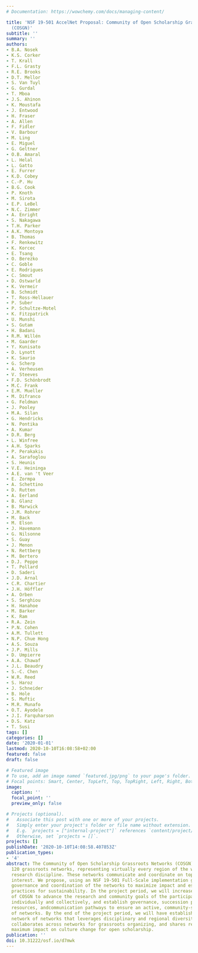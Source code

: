 ```yaml
---
# Documentation: https://wowchemy.com/docs/managing-content/

title: 'NSF 19-501 AccelNet Proposal: Community of Open Scholarship Grassroots Networks
  (COSGN)'
subtitle: ''
summary: ''
authors:
- B.A. Nosek
- K.S. Corker
- T. Krall
- F.L. Grasty
- R.E. Brooks
- D.T. Mellor
- S. Van Tuyl
- G. Gurdal
- T. Mboa
- J.S. Ahinon
- K. Moustafa
- J. Entwood
- H. Fraser
- A. Allen
- F. Fidler
- V. Barbour
- M. Ling
- E. Miguel
- G. Geltner
- O.B. Amaral
- L. Helal
- L. Gatto
- E. Furrer
- K.D. Cobey
- C.-P. Hu
- B.G. Cook
- P. Knoth
- M. Sirota
- E.P. LeBel
- N.C. Zimmer
- A. Enright
- S. Nakagawa
- T.H. Parker
- A.K. Montoya
- B. Thomas
- F. Renkewitz
- K. Korcec
- E. Tsang
- O. Berezko
- C. Goble
- E. Rodrigues
- C. Smout
- D. Ostwarld
- K. Vermeir
- B. Schmidt
- T. Ross-Hellauer
- P. Suber
- P. Schultze-Motel
- K. Fitzpatrick
- U. Munshi
- S. Gutam
- H. Badani
- R.M. Willén
- M. Gaarder
- Y. Kunisato
- D. Lynott
- K. Saurio
- G. Scherp
- A. Verheusen
- V. Steeves
- F.D. Schönbrodt
- M.C. Frank
- E.M. Mueller
- M. Difranco
- G. Feldman
- J. Pooley
- M.A. Silan
- G. Hendricks
- N. Pontika
- A. Kumar
- D.R. Berg
- L. Winfree
- A.H. Sparks
- P. Perakakis
- A. Sarafoglou
- S. Heunis
- V.E. Heininga
- A.E. van 't Veer
- E. Zormpa
- A. Schettino
- D. Rutten
- A. Eerland
- B. Glanz
- B. Marwick
- J.M. Rohrer
- M. Back
- M. Elson
- J. Havemann
- G. Nilsonne
- S. Guay
- J. Menon
- N. Rettberg
- M. Bertero
- D.J. Peppe
- T. Pollard
- D. Saderi
- J.D. Arnal
- C.R. Chartier
- J.H. Höffler
- A. Orben
- S. Serghiou
- H. Hanahoe
- M. Barker
- K. Ram
- R.A. Zein
- P.N. Cohen
- A.M. Tullett
- N.P. Chue Hong
- A.S. Souza
- J.P. Mills
- D. Umpierre
- A.A. Chawaf
- J.L. Beaudry
- S.-C. Chen
- W.R. Reed
- S. Haroz
- J. Schneider
- B. Hole
- S. Muftic
- M.R. Munafo
- O.T. Ayodele
- J.I. Farquharson
- D.S. Katz
- T. Susi
tags: []
categories: []
date: '2020-01-01'
lastmod: 2020-10-10T16:08:58+02:00
featured: false
draft: false

# Featured image
# To use, add an image named `featured.jpg/png` to your page's folder.
# Focal points: Smart, Center, TopLeft, Top, TopRight, Left, Right, BottomLeft, Bottom, BottomRight.
image:
  caption: ''
  focal_point: ''
  preview_only: false

# Projects (optional).
#   Associate this post with one or more of your projects.
#   Simply enter your project's folder or file name without extension.
#   E.g. `projects = ["internal-project"]` references `content/project/deep-learning/index.md`.
#   Otherwise, set `projects = []`.
projects: []
publishDate: '2020-10-10T14:08:58.407853Z'
publication_types:
- '4'
abstract: The Community of Open Scholarship Grassroots Networks (COSGN), includes
  120 grassroots networks, representing virtually every region of the world and every
  research discipline. These networks communicate and coordinate on topics of common
  interest. We propose, using an NSF 19-501 Full-Scale implementation grant, to formalize
  governance and coordination of the networks to maximize impact and establish standard
  practices for sustainability. In the project period, we will increase the capacity
  of COSGN to advance the research and community goals of the participating networks
  individually and collectively, and establish governance, succession planning, shared
  resources, andcommunication pathways to ensure an active, community-sustained network
  of networks. By the end of the project period, we will have established a self-sustaining
  network of networks that leverages disciplinary and regional diversity, actively
  collaborates across networks for grassroots organizing, and shares resources for
  maximum impact on culture change for open scholarship.
publication: ''
doi: 10.31222/osf.io/d7mwk
---
```

